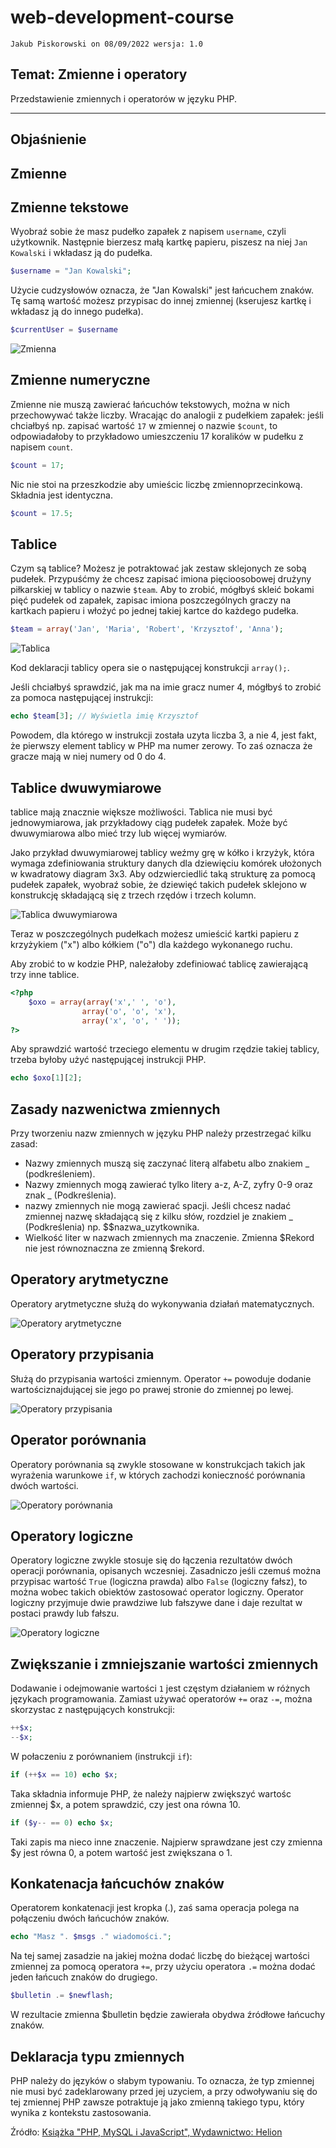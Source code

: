 # web-development-course

`Jakub Piskorowski on 08/09/2022 wersja: 1.0`

## Temat: Zmienne i operatory

Przedstawienie zmiennych i operatorów w języku PHP.

---

## Objaśnienie

## Zmienne 

## Zmienne tekstowe

Wyobraź sobie że masz pudełko zapałek z napisem `username`, czyli użytkownik. Następnie bierzesz małą kartkę papieru, piszesz na niej `Jan Kowalski` i wkładasz ją do pudełka.
``` php
$username = "Jan Kowalski";
```

Użycie cudzysłowów oznacza, że "Jan Kowalski" jest łańcuchem znaków. \
Tę samą wartość możesz przypisac do innej zmiennej (kserujesz kartkę i wkładasz ją do innego pudełka). 
``` php
$currentUser = $username
```

![Zmienna](img/zmienna.png)

## Zmienne numeryczne

Zmienne nie muszą zawierać łańcuchów tekstowych, można w nich przechowywać także liczby. Wracając do analogii z pudełkiem zapałek: jeśli chciałbyś np. zapisać wartość `17` w zmiennej o nazwie `$count`, to odpowiadałoby to przykładowo umieszczeniu 17 koralików w pudełku z napisem `count`.
``` php
$count = 17;
```
Nic nie stoi na przeszkodzie aby umieścic liczbę zmiennoprzecinkową. Składnia jest identyczna.
``` php
$count = 17.5;
```

## Tablice

Czym są tablice? Możesz je potraktować jak zestaw sklejonych ze sobą pudełek. Przypuśćmy że chcesz zapisać imiona pięcioosobowej drużyny piłkarskiej w tablicy o nazwie `$team`. Aby to zrobić, mógłbyś skleić bokami pięć pudełek od zapałek, zapisac imiona poszczególnych graczy na kartkach papieru i włożyć po jednej takiej kartce do każdego pudełka. 
``` php
$team = array('Jan', 'Maria', 'Robert', 'Krzysztof', 'Anna');
```

![Tablica](img/tablica.png)

Kod deklaracji tablicy opera sie o następującej konstrukcji `array();`.

Jeśli chciałbyś sprawdzić, jak ma na imie gracz numer 4, mógłbyś to zrobić za pomoca następującej instrukcji:
``` php
echo $team[3]; // Wyświetla imię Krzysztof
```
Powodem, dla którego w instrukcji została uzyta liczba 3, a nie 4, jest fakt, że pierwszy element tablicy w PHP ma numer zerowy. To zaś oznacza że gracze mają w niej numery od 0 do 4.

## Tablice dwuwymiarowe 

tablice mają znacznie większe możliwości. Tablica nie musi być jednowymiarowa, jak przykładowy ciąg pudełek zapałek. Może być dwuwymiarowa albo mieć trzy lub więcej wymiarów.

Jako przykład dwuwymiarowej tablicy weźmy grę w kółko i krzyżyk, która wymaga zdefiniowania struktury danych dla dziewięciu komórek ułożonych w kwadratowy diagram 3x3. Aby odzwierciedlić taką strukturę za pomocą pudełek zapałek, wyobraź sobie, że dziewięć takich pudełek sklejono w konstrukcję składającą się z trzech rzędów i trzech kolumn. 

![Tablica dwuwymiarowa](img/tab-wielo.png)

Teraz w poszczególnych pudełkach możesz umieścić kartki papieru z krzyżykiem ("x") albo kółkiem ("o") dla każdego wykonanego ruchu. 

Aby zrobić to w kodzie PHP, należałoby zdefiniować tablicę zawierającą trzy inne tablice.
``` php
<?php
    $oxo = array(array('x',' ', 'o'),
                array('o', 'o', 'x'),
                array('x', 'o', ' '));
?>
```

Aby sprawdzić wartość trzeciego elementu w drugim rzędzie takiej tablicy, trzeba byłoby użyć następującej instrukcji PHP.
``` php
echo $oxo[1][2];
```

## Zasady nazwenictwa zmiennych

 Przy tworzeniu nazw zmiennych w języku PHP należy przestrzegać kilku zasad:
 - Nazwy zmiennych muszą się zaczynać literą alfabetu albo znakiem _ (podkreśleniem).
 - Nazwy zmiennych mogą zawierać tylko litery a-z, A-Z, zyfry 0-9 oraz znak _ (Podkreślenia).
 - nazwy zmiennych nie mogą zawierać spacji. Jeśli chcesz nadać zmiennej nazwę składającą się z kilku słów, rozdziel je znakiem _ (Podkreślenia) np. $$nazwa_uzytkownika.
 - Wielkość liter w nazwach zmiennych ma znaczenie. Zmienna $Rekord nie jest równoznaczna ze zmienną $rekord.

## Operatory arytmetyczne

Operatory arytmetyczne służą do wykonywania działań matematycznych.

![Operatory arytmetyczne](img/operatory-arytmetyczne.png)

## Operatory przypisania

Służą do przypisania wartości zmiennym. Operator `+=` powoduje dodanie wartościznajdującej sie jego po prawej stronie do zmiennej po lewej.

![Operatory przypisania](img/operatory-przypisania.png)

## Operator porównania

Operatory porównania są zwykle stosowane w konstrukcjach takich jak wyrażenia warunkowe `if`, w których zachodzi konieczność porównania dwóch wartości. 

![Operatory porównania](img/operatory-porownania.png)

## Operatory logiczne

Operatory logiczne zwykle stosuje się do łączenia rezultatów dwóch operacji porównania, opisanych wczesniej. Zasadniczo jeśli czemuś można przypisac wartość `True` (logiczna prawda) albo `False` (logiczny fałsz), to można wobec takich obiektów zastosować operator logiczny. Operator logiczny przyjmuje dwie prawdziwe lub fałszywe dane i daje rezultat w postaci prawdy lub fałszu. 

![Operatory logiczne](img/operatory-logiczne.png)

## Zwiększanie i zmniejszanie wartości zmiennych

Dodawanie i odejmowanie wartości `1` jest częstym działaniem w różnych językach programowania. Zamiast używać operatorów `+=` oraz `-=`, można skorzystac z następujących konstrukcji:
``` php 
++$x;
--$x;
```

W połaczeniu z porównaniem (instrukcji `if`):
``` php
if (++$x == 10) echo $x;
```
Taka składnia informuje PHP, że należy najpierw zwiększyć wartośc zmiennej $x, a potem sprawdzić, czy jest ona równa 10.
``` php
if ($y-- == 0) echo $x;
```
Taki zapis ma nieco inne znaczenie. Najpierw sprawdzane jest czy zmienna $y jest równa 0, a potem wartość jest zwiększana o 1. 

## Konkatenacja łańcuchów znaków

Operatorem konkatenacji jest kropka (.), zaś sama operacja polega na połączeniu dwóch łańcuchów znaków.
``` php
echo "Masz ". $msgs ." wiadomości.";
```

Na tej samej zasadzie na jakiej można dodać liczbę do bieżącej wartości zmiennej za pomocą operatora `+=`, przy użyciu operatora `.=` można dodać jeden łańcuch znaków do drugiego.
``` php
$bulletin .= $newflash;
```
W rezultacie zmienna $bulletin będzie zawierała obydwa źródłowe łańcuchy znaków. 

## Deklaracja typu zmiennych

PHP należy do języków o słabym typowaniu. To oznacza, że typ zmiennej nie musi być zadeklarowany przed jej uzyciem, a przy odwoływaniu się do tej zmiennej PHP zawsze potraktuje ją jako zmienną takiego typu, który wynika z kontekstu zastosowania.  



Źródło: [Książka "PHP, MySQL i JavaScript", Wydawnictwo: Helion](https://helion.pl/ksiazki/php-mysql-i-javascript-wprowadzenie-wydanie-v-robin-nixon,phmyj5.htm#format/e)

<!--
---

## Pytania 

1. Jaki znacznik inicjuje przetwarzanie kodu przez interpreter PHP? Jaka jest skrócona postać tego znacznika?
2. Przedstaw dwa znaczniki służące do tworzenia komentarzy.
3. Jaki znak należy umieścić na końcu każdego wiersza kodu PHP?
4. Jakim symbolem poprzedza się wszystkie zmienne w PHP?
5. Co mogą przechowywać zmienne?
6. na czym polega różnica między wyrażeniem `$zmienna = 1` a `$zmienna == 1`?
7. Czy w nazwach zmiennych rozróżniana jest wielkośc liter?
8. Czy w nazwach zmiennych mozna używac spacji?
9. na czym polega różnica między wyrażeniami `++$j` a `$j++`?

-->
